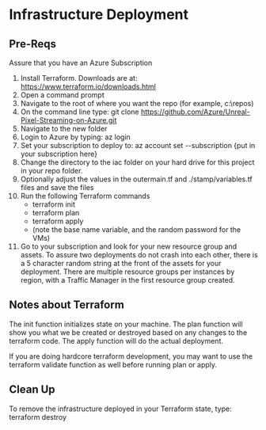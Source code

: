 # Infrastructure Deployment
## Pre-Reqs
Assure that you have an Azure Subscription

1. Install Terraform. Downloads are at: https://www.terraform.io/downloads.html
2. Open a command prompt
3. Navigate to the root of where you want the repo (for example, c:\repos)
4. On the command line type: git clone https://github.com/Azure/Unreal-Pixel-Streaming-on-Azure.git
5. Navigate to the new folder
6. Login to Azure by typing: az login
7. Set your subscription to deploy to: az account set --subscription {put in your subscription here}
8. Change the directory to the iac folder on your hard drive for this project in your repo folder. 
9. Optionally adjust the values in the outermain.tf and ./stamp/variables.tf files and save the files
10. Run the following Terraform commands
    - terraform init 
    - terraform plan
    - terraform apply
    -    (note the base name variable, and the random password for the VMs)
11. Go to your subscription and look for your new resource group and assets. To assure two deployments do not crash into each other, there is a 5 character random string at the front of the assets for your deployment. There are multiple resource groups per instances by region, with a Traffic Manager in the first resource group created. 

## Notes about Terraform
The init function initializes state on your machine. The plan function will show you what we be created or destroyed based on any changes to the terraform code. The apply function will do the actual deployment. 

If you are doing hardcore terraform development, you may want to use the terraform validate function as well before running plan or apply. 

## Clean Up
To remove the infrastructure deployed in your Terraform state, type:
    terraform destroy

